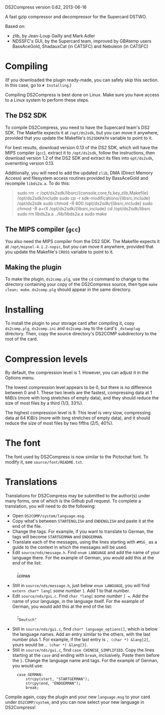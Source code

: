 DS2Compress version 0.62, 2013-06-16

A fast gzip compressor and decompressor for the Supercard DSTWO.

Based on:
* zlib, by Jean-Loup Gailly and Mark Adler
* NDSSFC's GUI, by the Supercard team, improved by GBAtemp users BassAceGold,
  ShadauxCat (in CATSFC) and Nebuleon (in CATSFC)

# Compiling

(If you downloaded the plugin ready-made, you can safely skip this section.
 In this case, go to `# Installing`.)

Compiling DS2Compress is best done on Linux. Make sure you have access to a
Linux system to perform these steps.

## The DS2 SDK
To compile DS2Compress, you need to have the Supercard team's DS2 SDK.
The Makefile expects it at `/opt/ds2sdk`, but you can move it anywhere,
provided that you update the Makefile's `DS2SDKPATH` variable to point to it.

For best results, download version 0.13 of the DS2 SDK, which will have the
MIPS compiler (`gcc`), extract it to `/opt/ds2sdk`, follow the instructions,
then download version 1.2 of the DS2 SDK and extract its files into
`opt/ds2sdk`, overwriting version 0.13.

Additionally, you will need to add the updated `zlib`, DMA
(Direct Memory Access) and filesystem access routines provided by BassAceGold
and recompile `libds2a.a`. To do this:

> sudo rm -r /opt/ds2sdk/libsrc/{console,core,fs,key,zlib,Makefile} /opt/ds2sdk/include
> sudo cp -r sdk-modifications/{libsrc,include} /opt/ds2sdk
> sudo chmod -R 600 /opt/ds2sdk/{libsrc,include}
> sudo chmod -R a+rX /opt/ds2sdk/{libsrc,include}
> cd /opt/ds2sdk/libsrc
> sudo rm libds2a.a ../lib/libds2a.a
> sudo make

## The MIPS compiler (`gcc`)
You also need the MIPS compiler from the DS2 SDK.
The Makefile expects it at `/opt/mipsel-4.1.2-nopic`, but you can move it
anywhere, provided that you update the Makefile's `CROSS` variable to point to
it.

## Making the plugin
To make the plugin, `ds2comp.plg`, use the `cd` command to change to the
directory containing your copy of the DS2Compress source, then type
`make clean; make`. `ds2comp.plg` should appear in the same directory.

# Installing

To install the plugin to your storage card after compiling it, copy
`ds2comp.plg`, `ds2comp.ini` and `ds2comp.bmp` to the card's `_dstwoplug`
directory. Then, copy the source directory's DS2COMP subdirectory to the
root of the card.

# Compression levels

By default, the compression level is 1. However, you can adjust it in the
Options menu.

The lowest compression level appears to be 0, but there is no difference
between 0 and 1. These two levels are the fastest, compressing data at
1 MiB/s (more with long stretches of empty data), and they should reduce the
size of most files by a third (1/3, 33%).

The highest compression level is 9. This level is very slow, compressing data
at 64 KiB/s (more with long stretches of empty data), and it should reduce the
size of most files by two fifths (2/5, 40%).

# The font

The font used by DS2Compress is now similar to the Pictochat font. To modify
it, see `source/font/README.txt`.

# Translations

Translations for DS2Compress may be submitted to the author(s) under many
forms, one of which is the Github pull request. To complete a translation, you
will need to do the following:

* Open `DS2COMP/system/language.msg`.
* Copy what's between `STARTENGLISH` and `ENDENGLISH` and paste it at the end
  of the file.
* Change the tags. For example, if you want to translate to German, the tags
  will become `STARTGERMAN` and `ENDGERMAN`.
* Translate each of the messages, using the lines starting with `#MSG_` as a
  guide to the context in which the messages will be used.
* Edit `source/nds/message.h`. Find `enum LANGUAGE` and add the name of your
  language there. For the example of German, you would add this at the end of
  the list:
  ```
	,
	GERMAN
  ```
* Still in `source/nds/message.h`, just below `enum LANGUAGE`, you will find
  `extern char* lang[` *some number* `]`. Add 1 to that number.
* Edit `source/nds/gui.c`. Find `char *lang[` *some number* `] =`.
  Add the name of your language, in the language itself. For the example of
  German, you would add this at the end of the list:
  ```
	,
	"Deutsch"
  ```
* Still in `source/nds/gui.c`, find `char* language_options[]`, which is below
  the language names. Add an entry similar to the others, with the last number
  plus 1. For example, if the last entry is `, (char *) &lang[2]`, yours would
  be `, (char *) &lang[3]`.
* Still in `source/nds/gui.c`, find `case CHINESE_SIMPLIFIED`. Copy the lines
  starting at the `case` and ending with `break`, inclusively. Paste them
  before the `}`. Change the language name and tags. For the example of
  German, you would use:
  ```
	case GERMAN:
		strcpy(start, "STARTGERMAN");
		strcpy(end, "ENDGERMAN");
		break;
  ```

Compile again, copy the plugin and your new `language.msg` to your card
under `DS2COMP/system`, and you can now select your new language in
DS2Compress!
